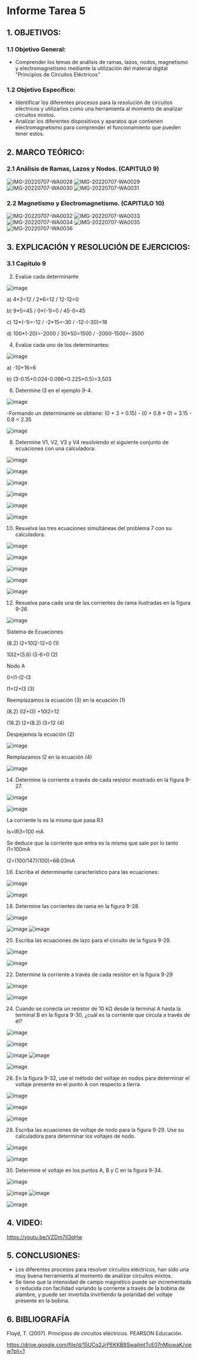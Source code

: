 # Informe Tarea 5

## 1. OBJETIVOS:
### 1.1 Objetivo General:
* Comprender los temas de análisis de ramas, lazos, nodos, magnetismo y electromagnetismo mediante la utilización del material digital "Principios de Circuitos Eléctricos"
### 1.2 Objetivo Específico:
* Identificar los diferentes procesos para la resolución de circuitos eléctricos y utilizarlos como una herramienta al momento de analizar circuitos mixtos.
* Analizar los diferentes dispositivos y aparatos que contienen electromagnetismo para comprender el funcionamiento que pueden tener estos.

## 2. MARCO TEÓRICO:
### 2.1  Análisis de Ramas, Lazos y Nodos. (CAPITULO 9)
![IMG-20220707-WA0028](https://user-images.githubusercontent.com/105696051/177814507-2c9900a1-10f6-4c0d-8414-68097b759a42.jpg)
![IMG-20220707-WA0029](https://user-images.githubusercontent.com/105696051/177814508-8cd3911e-5d3c-4973-952c-4ba8c41e2968.jpg)
![IMG-20220707-WA0030](https://user-images.githubusercontent.com/105696051/177814509-72dfd547-b492-4622-aa25-1450fd2d1cbe.jpg)
![IMG-20220707-WA0031](https://user-images.githubusercontent.com/105696051/177814522-5a212bc9-c7d9-4623-9ffb-432a62292657.jpg)

### 2.2  Magnetismo y Electromagnetismo. (CAPITULO 10)
![IMG-20220707-WA0032](https://user-images.githubusercontent.com/105696051/177814557-8da6cbc2-cf2f-4c4d-aba8-7196026c028a.jpg)
![IMG-20220707-WA0033](https://user-images.githubusercontent.com/105696051/177814571-61d230bb-bb8a-41d6-9cf7-3261d0b324af.jpg)
![IMG-20220707-WA0034](https://user-images.githubusercontent.com/105696051/177814580-d5224692-c1a9-4e3f-a177-8f8bf1cb8cbc.jpg)
![IMG-20220707-WA0035](https://user-images.githubusercontent.com/105696051/177814590-ece303e8-fff6-4ef9-8467-42bd8d2a8f82.jpg)
![IMG-20220707-WA0036](https://user-images.githubusercontent.com/105696051/177814601-7918f0c3-c7d0-4348-a93a-be435c02f68d.jpg)

## 3. EXPLICACIÓN Y RESOLUCIÓN DE EJERCICIOS:
### 3.1 Capitulo 9
2. Evalúe cada determinante

![image](https://user-images.githubusercontent.com/105696051/177893960-dd50a5e7-85a5-4680-a86e-0f9d460d08ba.png)
<p>a) 4*3=12 / 2*6=12 / 12-12=0<p>
<p>b) 9*5=45 / 0*(-1)=0 / 45-0=45<p>
<p>c) 12*(-1)=-12 / -2*15=-30 / -12-(-30)=18<p>
<p>d) 100*(-20)=-2000 / 30*50=1500 / -2000-1500=-3500<p>

4. Evalúe cada uno de los determinantes:

![image](https://user-images.githubusercontent.com/105696051/177894810-380caa9f-2a94-4717-a978-f2d9356ddb71.png)
<p>a) -10+16=6<p>
<p>b) (3-0.15+0.024-0.096+0.225+0.5)=3,503<p>

6. Determine I3 en el ejemplo 9-4.

![image](https://user-images.githubusercontent.com/105696051/177895193-ac09ab52-e0f9-4f2c-8603-b981df796497.png)

-Formando un determinante se obtiene: (0 + 3 + 0.15) - (0 + 0.8 + 0) = 3.15 - 0.8 = 2.35

![image](https://user-images.githubusercontent.com/105696051/177895211-ac20b84a-9640-41ee-9024-2af64dcd7ec1.png)

8. Determine V1, V2, V3 y V4 resolviendo el siguiente conjunto de ecuaciones con una calculadora:

![image](https://user-images.githubusercontent.com/105696051/177895220-a50d17f0-e70a-4899-b745-1461e99b7233.png)


![image](https://user-images.githubusercontent.com/105696051/177895250-24b2119c-3e12-4224-b182-9a079f908628.png)

![image](https://user-images.githubusercontent.com/105696051/177895260-18bd4618-2a32-4ff3-a660-2f411c77baa0.png)

![image](https://user-images.githubusercontent.com/105696051/177895268-a1734914-fbb8-4933-9c0b-a14d95b94cd2.png)

![image](https://user-images.githubusercontent.com/105696051/177895276-10276648-a1a1-424b-b972-315497a13092.png)

![image](https://user-images.githubusercontent.com/105696051/177895288-dade1dda-aea5-4a21-aa3c-b7f5b27df8e9.png)

10. Resuelva las tres ecuaciones simultáneas del problema 7 con su calculadora.

![image](https://user-images.githubusercontent.com/105696051/177895344-1f69ffb5-a7a3-499b-9e80-383f633131d3.png)


![image](https://user-images.githubusercontent.com/105696051/177895369-9ab0cb1c-cb58-47ee-b931-ebe86ffcecd5.png)

![image](https://user-images.githubusercontent.com/105696051/177895374-f318e1c0-deed-4907-8203-8e8a2ee9b3de.png)

![image](https://user-images.githubusercontent.com/105696051/177895387-7b15af7c-7cf9-4fbc-aa25-7f1fc87f2be4.png)

![image](https://user-images.githubusercontent.com/105696051/177895392-fd299d15-4f07-43e2-bb9f-905b3e0a29cc.png)

12. Resuelva para cada una de las corrientes de rama ilustradas en la figura 9-26

![image](https://user-images.githubusercontent.com/105696051/177895404-5cd41081-9406-4baf-b2f9-d9499c4c6318.png)


Sistema de Ecuaciones

(8.2) I2+10I2-12=0 (1)

10I2+(5.6) I3-6=0 (2)

Nodo A

0=I1-I2-I3

I1=I2+I3 (3)

Reemplazamos la ecuación (3) en la ecuación (1)

(8.2) (I2+I3) +10I2=12

(18.2) I2+(8.2) I3=12 (4)

Despejamos la ecuación (2)

![image](https://user-images.githubusercontent.com/105696051/177895427-14589897-a755-487d-b952-65d734683cd5.png)

Remplazamos I2 en la ecuación (4)

![image](https://user-images.githubusercontent.com/105696051/177895427-14589897-a755-487d-b952-65d734683cd5.png)

14. Determine la corriente a través de cada resistor mostrado en la figura 9-27.

![image](https://user-images.githubusercontent.com/105696051/177895575-af385837-0647-417f-9b82-76649902b932.png)


![image](https://user-images.githubusercontent.com/105696051/177895601-1f71309b-949d-4383-8620-7f701fe33c2d.png)

La corriente Is es la misma que pasa R3

Is=IR3=100 mA

Se deduce que la corriente que entra es la misma que sale por lo tanto I1=100mA

I2=(100/147)(100)=68.03mA

16. Escriba el determinante característico para las ecuaciones:

![image](https://user-images.githubusercontent.com/105696051/177895637-2f23e4e0-3059-4076-aaf2-2424c895d865.png)


![image](https://user-images.githubusercontent.com/105696051/177895664-07b6a41b-0da1-422f-b13c-eef332fce2c8.png)

18. Determine las corrientes de rama en la figura 9-28.

![image](https://user-images.githubusercontent.com/105696051/177895695-04ee13fc-1592-48ef-829d-bd80f13230dd.png)


![image](https://user-images.githubusercontent.com/105696051/177895724-06a87188-c07c-47de-b257-55f524dc1afa.png)
![image](https://user-images.githubusercontent.com/105696051/177895734-cd2d1f1d-8775-461e-a17a-fc6bb41f71eb.png)

20. Escriba las ecuaciones de lazo para el circuito de la figura 9-29.

![image](https://user-images.githubusercontent.com/105696051/177895744-5ba4864d-4006-41b6-8559-f92bee5fc646.png)


![image](https://user-images.githubusercontent.com/105696051/177895767-e5135eda-65a6-4998-acf6-0add673278ca.png)

22. Determine la corriente a través de cada resistor en la figura 9-29

![image](https://user-images.githubusercontent.com/105696051/177895789-1d7f35b2-a921-4e3c-a73f-437b181d3d9f.png)


![image](https://user-images.githubusercontent.com/105696051/177895802-b65fada7-b4b9-4a0f-9448-607e042baea5.png)

24. Cuando se conecta un resistor de 10 kΩ desde la terminal A hasta la terminal B en la figura 9-30, ¿cuál es la corriente que circula a través de él?

![image](https://user-images.githubusercontent.com/105696051/177895885-45274777-6078-4b33-8a61-ed8ce5c4d0da.png)

![image](https://user-images.githubusercontent.com/105696051/177896064-d0a30632-cc97-4fb2-a952-3674fbc3f477.png)

![image](https://user-images.githubusercontent.com/105696051/177895910-ef123339-7ba1-47ee-b3f0-879b5358c581.png)
![image](https://user-images.githubusercontent.com/105696051/177895932-885cdff5-609f-4ed7-9f33-a6fab5202e38.png)

![image](https://user-images.githubusercontent.com/105696051/177895943-98a92a4e-8377-427a-a7d8-241a01f8df35.png)


26. En la figura 9-32, use el método del voltaje en nodos para determinar el voltaje presente en el punto A con respecto a tierra.

![image](https://user-images.githubusercontent.com/105696051/177896243-7834f823-9836-434f-adde-992ddfbe7ade.png)


![image](https://user-images.githubusercontent.com/105696051/177896314-251814b6-def3-43e5-a3f7-416b97be223c.png)

![image](https://user-images.githubusercontent.com/105696051/177896332-c6e1154e-00df-4a45-86cd-1c213a584766.png)


28. Escriba las ecuaciones de voltaje de nodo para la figura 9-29. Use su calculadora para determinar los voltajes de nodo.

![image](https://user-images.githubusercontent.com/105696051/177896372-17b0e8a1-77be-4cc1-bd85-67e3b756c7ae.png)


![image](https://user-images.githubusercontent.com/105696051/177896372-17b0e8a1-77be-4cc1-bd85-67e3b756c7ae.png)

30. Determine el voltaje en los puntos A, B y C en la figura 9-34.

![image](https://user-images.githubusercontent.com/105696051/177896396-1a7df329-2593-4eda-ae35-f5fef00a08ee.png)


![image](https://user-images.githubusercontent.com/105696051/177896414-c593c1c7-00e9-408f-bb3e-788b7fbd5468.png)
![image](https://user-images.githubusercontent.com/105696051/177896426-1de7c3df-8221-49ee-87bc-4993dcd25fc4.png)

![image](https://user-images.githubusercontent.com/105696051/177896433-74b965c7-83d4-490d-97c4-e5f089e3c1f3.png)

## 4. VIDEO:
https://youtu.be/VZDm7jI3qHw
## 5. CONCLUSIONES:
* Los diferentes procesos para resolver circuitos eléctricos, han sido una muy buena herramienta al momento de analizar circuitos mixtos.
* Se tiene que la intensidad de campo magnético puede ser incrementada o reducida con facilidad variando la corriente a través de la bobina de alambre, y puede ser invertida invirtiendo la polaridad del voltaje presente en la bobina.

## 6. BIBLIOGRAFÍA
Floyd, T. (2007). Principios de circuitos eléctricos. PEARSON Educación.

https://drive.google.com/file/d/15UCq2JrPEKKB8SwajlmtTcE07nMiowaK/view?pli=1
